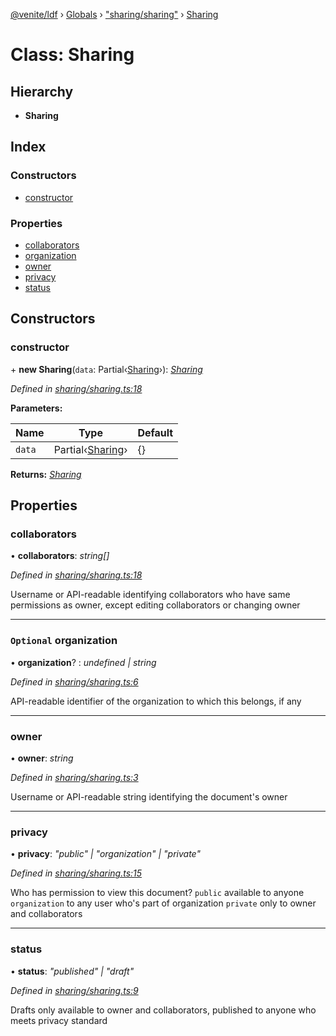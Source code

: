 [@venite/ldf](../README.md) › [Globals](../globals.md) › ["sharing/sharing"](../modules/_sharing_sharing_.md) › [Sharing](_sharing_sharing_.sharing.md)

# Class: Sharing

## Hierarchy

* **Sharing**

## Index

### Constructors

* [constructor](_sharing_sharing_.sharing.md#constructor)

### Properties

* [collaborators](_sharing_sharing_.sharing.md#collaborators)
* [organization](_sharing_sharing_.sharing.md#optional-organization)
* [owner](_sharing_sharing_.sharing.md#owner)
* [privacy](_sharing_sharing_.sharing.md#privacy)
* [status](_sharing_sharing_.sharing.md#status)

## Constructors

###  constructor

\+ **new Sharing**(`data`: Partial‹[Sharing](_sharing_sharing_.sharing.md)›): *[Sharing](_sharing_sharing_.sharing.md)*

*Defined in [sharing/sharing.ts:18](https://github.com/gbj/venite/blob/73c8732/ldf/src/sharing/sharing.ts#L18)*

**Parameters:**

Name | Type | Default |
------ | ------ | ------ |
`data` | Partial‹[Sharing](_sharing_sharing_.sharing.md)› | {} |

**Returns:** *[Sharing](_sharing_sharing_.sharing.md)*

## Properties

###  collaborators

• **collaborators**: *string[]*

*Defined in [sharing/sharing.ts:18](https://github.com/gbj/venite/blob/73c8732/ldf/src/sharing/sharing.ts#L18)*

Username or API-readable identifying collaborators who have same permissions as owner, except editing collaborators or changing owner

___

### `Optional` organization

• **organization**? : *undefined | string*

*Defined in [sharing/sharing.ts:6](https://github.com/gbj/venite/blob/73c8732/ldf/src/sharing/sharing.ts#L6)*

API-readable identifier of the organization to which this belongs, if any

___

###  owner

• **owner**: *string*

*Defined in [sharing/sharing.ts:3](https://github.com/gbj/venite/blob/73c8732/ldf/src/sharing/sharing.ts#L3)*

Username or API-readable string identifying the document's owner

___

###  privacy

• **privacy**: *"public" | "organization" | "private"*

*Defined in [sharing/sharing.ts:15](https://github.com/gbj/venite/blob/73c8732/ldf/src/sharing/sharing.ts#L15)*

Who has permission to view this document?
`public` available to anyone
`organization` to any user who's part of organization
`private` only to owner and collaborators

___

###  status

• **status**: *"published" | "draft"*

*Defined in [sharing/sharing.ts:9](https://github.com/gbj/venite/blob/73c8732/ldf/src/sharing/sharing.ts#L9)*

Drafts only available to owner and collaborators, published to anyone who meets privacy standard
